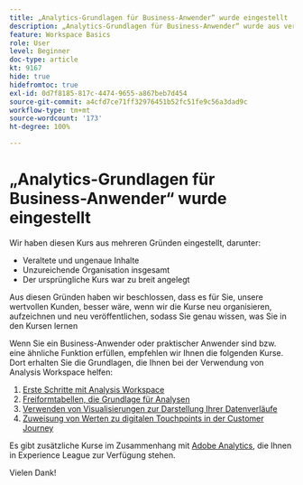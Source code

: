 ```yaml
---
title: „Analytics-Grundlagen für Business-Anwender“ wurde eingestellt
description: „Analytics-Grundlagen für Business-Anwender“ wurde aus verschiedenen Gründen eingestellt.
feature: Workspace Basics
role: User
level: Beginner
doc-type: article
kt: 9167
hide: true
hidefromtoc: true
exl-id: 0d7f8185-817c-4474-9655-a867beb7d454
source-git-commit: a4cfd7ce71ff32976451b52fc51fe9c56a3dad9c
workflow-type: tm+mt
source-wordcount: '173'
ht-degree: 100%

---
```


# „Analytics-Grundlagen für Business-Anwender“ wurde eingestellt

Wir haben diesen Kurs aus mehreren Gründen eingestellt, darunter:

* Veraltete und ungenaue Inhalte
* Unzureichende Organisation insgesamt
* Der ursprüngliche Kurs war zu breit angelegt

Aus diesen Gründen haben wir beschlossen, dass es für Sie, unsere wertvollen Kunden, besser wäre, wenn wir die Kurse neu organisieren, aufzeichnen und neu veröffentlichen, sodass Sie genau wissen, was Sie in den Kursen lernen

Wenn Sie ein Business-Anwender oder praktischer Anwender sind bzw. eine ähnliche Funktion erfüllen, empfehlen wir Ihnen die folgenden Kurse. Dort erhalten Sie die Grundlagen, die Ihnen bei der Verwendung von Analysis Workspace helfen:

1. [Erste Schritte mit Analysis Workspace](https://experienceleague.adobe.com/?lang=de&recommended=Analytics-U-1-2020.1.workspace&amp;lang=de)
1. [Freiformtabellen, die Grundlage für Analysen](https://experienceleague.adobe.com/?lang=de&recommended=Analytics-U-1-2020.3)
1. [Verwenden von Visualisierungen zur Darstellung Ihrer Datenverläufe](https://experienceleague.adobe.com/?lang=de&recommended=Analytics-U-1-2021.1.visualizations&amp;lang=de)
1. [Zuweisung von Werten zu digitalen Touchpoints in der Customer Journey](https://experienceleague.adobe.com/?lang=de&recommended=Analytics-U-1-2020.2&amp;lang=de)

Es gibt zusätzliche Kurse im Zusammenhang mit [Adobe Analytics](https://experienceleague.adobe.com/?lang=de&recommended=Analytics-U-1-2020.1.workspace&amp;lang=de), die Ihnen in Experience League zur Verfügung stehen.

Vielen Dank!
